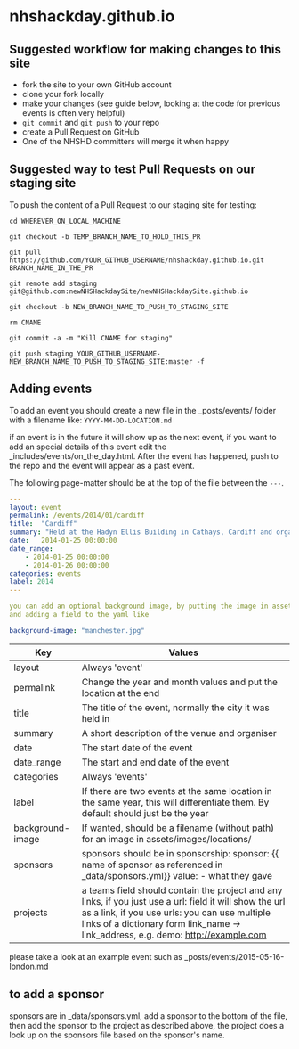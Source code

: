 # nhshackday.github.io

## Suggested workflow for making changes to this site
* fork the site to your own GitHub account
* clone your fork locally
* make your changes (see guide below, looking at the code for previous events is often very helpful)
* `git commit` and `git push` to your repo
* create a Pull Request on GitHub
* One of the NHSHD committers will merge it when happy

## Suggested way to test Pull Requests on our staging site
To push the content of a Pull Request to our staging site for testing:
```
cd WHEREVER_ON_LOCAL_MACHINE

git checkout -b TEMP_BRANCH_NAME_TO_HOLD_THIS_PR

git pull https://github.com/YOUR_GITHUB_USERNAME/nhshackday.github.io.git BRANCH_NAME_IN_THE_PR

git remote add staging git@github.com:newNHSHackdaySite/newNHSHackdaySite.github.io

git checkout -b NEW_BRANCH_NAME_TO_PUSH_TO_STAGING_SITE

rm CNAME

git commit -a -m "Kill CNAME for staging"

git push staging YOUR_GITHUB_USERNAME-NEW_BRANCH_NAME_TO_PUSH_TO_STAGING_SITE:master -f
```

## Adding events
To add an event you should create a new file in the _posts/events/ folder with a filename like: ```YYYY-MM-DD-LOCATION.md```

if an event is in the future it will show up as the next event, if you want to add an special details of this event edit the _includes/events/on_the_day.html. After the event has happened, push to the repo and the event
will appear as a past event.

The following page-matter should be at the top of the file between the  ```---```.

```YAML
---
layout: event
permalink: /events/2014/01/cardiff
title:  "Cardiff"
summary: "Held at the Hadyn Ellis Building in Cathays, Cardiff and organised by Dr Anne-Marie Cunningham."
date:   2014-01-25 00:00:00
date_range:
    - 2014-01-25 00:00:00
    - 2014-01-26 00:00:00
categories: events
label: 2014
---

you can add an optional background image, by putting the image in assets/images/locations/
and adding a field to the yaml like

background-image: "manchester.jpg"

```

| Key  | Values |
| ------------- | ------------- |
| layout  | Always 'event'  |
| permalink  | Change the year and month values and put the location at the end  |
| title  | The title of the event, normally the city it was held in  |
| summary  | A short description of the venue and organiser  |
| date  | The start date of the event  |
| date_range  | The start and end date of the event  |
| categories  | Always 'events'  |
| label  | If there are two events at the same location in the same year, this will differentiate them. By default should just be the year |
| background-image  | If wanted, should be a filename (without path) for an image in  assets/images/locations/ |
| sponsors  | sponsors should be in sponsorship: sponsor: {{ name of sponsor as referenced in _data/sponsors.yml}} value: - what they gave |
| projects | a teams field should contain the project and any links, if you just use a url: field it will show the url as a link, if you use urls: you can use multiple links of a dictionary form link_name -> link_address, e.g. demo: http://example.com |

please take a look at an example event such as _posts/events/2015-05-16-london.md

## to add a sponsor
sponsors are in _data/sponsors.yml, add a sponsor to the bottom of the file, then add the sponsor to the project
as described above, the project does a look up on the sponsors file based on the sponsor's name.
